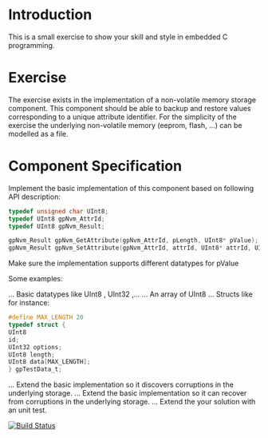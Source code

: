 # Introduction

This is a small exercise to show your skill and style in embedded C programming.

# Exercise

The exercise exists in the implementation of a non-volatile memory storage
component. This component should be able to backup and restore values
corresponding to a unique attribute identifier. For the simplicity of
the exercise the underlying non-volatile memory (eeprom, flash, ...) can
be modelled as a file.

# Component Specification

Implement the basic implementation of this component based on following
API description:

```c
typedef unsigned char UInt8;
typedef UInt8 gpNvm_AttrId;
typedef UInt8 gpNvm_Result;

gpNvm_Result gpNvm_GetAttribute(gpNvm_AttrId, pLength, UInt8* pValue);
gpNvm_Result gpNvm_SetAttribute(gpNvm_AttrId, attrId, UInt8* attrId, UInt8 length, UInt8* pValue);
```

Make sure the implementation supports different datatypes for pValue

Some examples:

... Basic datatypes like UInt8 , UInt32 ,...
... An array of UInt8
... Structs like for instance:

```c
#define MAX_LENGTH 20
typedef struct {
UInt8
id;
UInt32 options;
UInt8 length;
UInt8 data[MAX_LENGTH];
} gpTestData_t;
```

... Extend the basic implementation so it discovers corruptions in the underlying storage.
... Extend the basic implementation so it can recover from corruptions in the underlying
storage.
... Extend the your solution with an unit test.


[![Build Status](https://travis-ci.org/cavokz/gpnvm.svg?branch=master)](https://travis-ci.org/cavokz/gpnvm)
